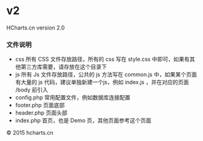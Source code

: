# v2
HCharts.cn version 2.0

### 文件说明

* css  所有 CSS 文件存放路径，所有的 css 写在 style.css 中即可，如果有其他第三方库需要，请存放在这个目录下
* js   所有 Js 文件存放路径，公共的 js 方法写在 common.js 中，如果某个页面有大量的 js 代码，建议单独新建一个js，例如 index.js ，并在对应的页面 /body 前引入
* config.php  常用配置文件，例如数据库连接配置
* footer.php  页面底部
* header.php  页面头部
* index.php   首页，也是 Demo 页，其他页面参考这个页面


&copy; 2015  hcharts.cn

